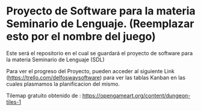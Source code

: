 # Proyecto de Software para la materia Seminario de Lenguaje. (Reemplazar esto por el nombre del juego)

Este será el repositorio en el cual se guardará el proyecto de software para la materia Seminario de Lenguaje (SDL)

Para ver el progreso del Proyecto, pueden acceder al siguiente Link (https://trello.com/delfoswaysoftware) para ver las tablas Kanban en las cuales plasmamos la planificacion del mismo.

Tilemap gratuito obtenido de : https://opengameart.org/content/dungeon-tiles-1

